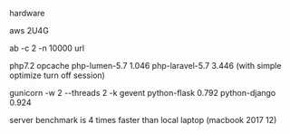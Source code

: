 hardware

aws 2U4G

ab -c 2 -n 10000 url

php7.2 opcache
php-lumen-5.7 1.046
php-laravel-5.7 3.446 (with simple optimize turn off session)

gunicorn -w 2 --threads 2 -k gevent
python-flask 0.792
python-django 0.924

server benchmark is 4 times faster than local laptop (macbook 2017 12)


